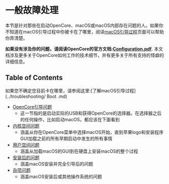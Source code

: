 # 一般故障处理

本节是针对那些在启动OpenCore、macOS或macOS内部存在问题的人。如果你不知道在macOS引导过程中你被卡在了哪里，阅读[macOS引导过程](../troubleshooting/boot.md)页面可以帮助你弄清楚。

**如果没有涉及你的问题，请阅读OpenCore的官方文档:[Configuration.pdf](https://github.com/acidanthera/OpenCorePkg/blob/master/Docs/Configuration.pdf)**. 本文档涉及更多关于OpenCore如何工作的技术细节，并有更多关于所有支持的怪癖的详细信息。

## Table of Contents

如果您不确定您目前卡在哪里，请参阅这里:[了解macOS引导过程](../troubleshooting/ Boot .md)

* [OpenCore引导问题](./extended/opencore-issues.md)
  * 这一节指的是启动实际的USB和获得OpenCore的选择器。在选择器之后的任何操作，比如启动macOS，都应该在下面看到
* [内核空间问题](./extended/kernel-issues.md)
  * 涵盖从你在OpenCore菜单中选择macOS开始，直到苹果logo和安装程序GUI加载之前的所有早期启动中发生的所有事情
* [用户空间问题](./extended/userspace-issues.md)
  * 涵盖从加载macOS的GUI到在硬盘上安装macOS的整个过程
* [安装后的问题](./extended/post-issues.md)
  * 涵盖macOS安装并完全引导后的问题
* [杂项问题](./extended/misc-issues.md)
  * 涵盖macOS安装后或其他操作系统的问题
